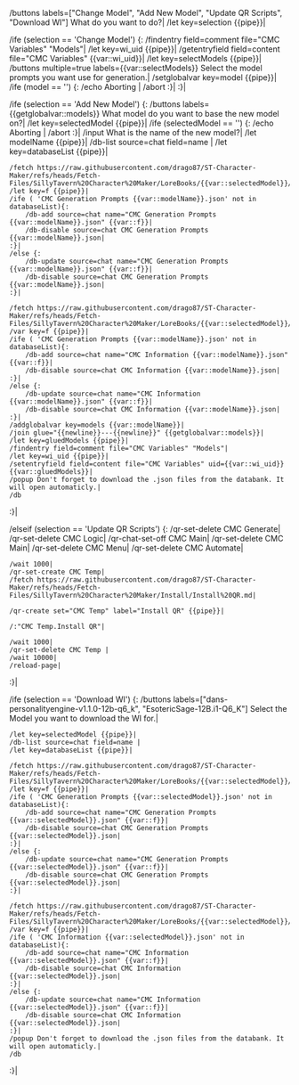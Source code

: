 /buttons labels=["Change Model", "Add New Model", "Update QR Scripts", "Download WI"] What do you want to do?|
/let key=selection {{pipe}}|

/ife (selection == 'Change Model') {:
	/findentry field=comment file="CMC Variables" "Models"|
	/let key=wi_uid {{pipe}}|
	/getentryfield field=content file="CMC Variables" {{var::wi_uid}}|
	/let key=selectModels {{pipe}}|
	/buttons multiple=true labels={{var::selectModels}} Select the model prompts you want use for generation.|
	/setglobalvar key=model {{pipe}}|
	/ife (model == '') {:
		/echo Aborting |
		/abort
	:}|
:}|


/ife (selection == 'Add New Model') {:
	/buttons labels={{getglobalvar::models}} What model do you want to base the new model on?|
	/let key=selectedModel {{pipe}}|
	/ife (selectedModel == '') {:
		/echo Aborting |
		/abort
	:}|
	/input What is the name of the new model?|
	/let modelName {{pipe}}|
	/db-list source=chat field=name |
	/let key=databaseList {{pipe}}|
	
	/fetch https://raw.githubusercontent.com/drago87/ST-Character-Maker/refs/heads/Fetch-Files/SillyTavern%20Character%20Maker/LoreBooks/{{var::selectedModel}}/CMC%20Generation%20Prompts%20{{var::selectedModel}}.json|
	/let key=f {{pipe}}|
	/ife ( 'CMC Generation Prompts {{var::modelName}}.json' not in databaseList){:
		/db-add source=chat name="CMC Generation Prompts {{var::modelName}}.json" {{var::f}}|
		/db-disable source=chat CMC Generation Prompts {{var::modelName}}.json|
	:}|
	/else {:
		/db-update source=chat name="CMC Generation Prompts {{var::modelName}}.json" {{var::f}}|
		/db-disable source=chat CMC Generation Prompts {{var::modelName}}.json|
	:}|
	
	/fetch https://raw.githubusercontent.com/drago87/ST-Character-Maker/refs/heads/Fetch-Files/SillyTavern%20Character%20Maker/LoreBooks/{{var::selectedModel}}/CMC%20Information%20{{var::selectedModel}}.json|
	/var key=f {{pipe}}|
	/ife ( 'CMC Generation Prompts {{var::modelName}}.json' not in databaseList){:
		/db-add source=chat name="CMC Information {{var::modelName}}.json" {{var::f}}|
		/db-disable source=chat CMC Information {{var::modelName}}.json|
	:}|
	/else {:
		/db-update source=chat name="CMC Information {{var::modelName}}.json" {{var::f}}|
		/db-disable source=chat CMC Information {{var::modelName}}.json|
	:}|
	/addglobalvar key=models {{var::modelName}}|
	/join glue="{{newline}}---{{newline}}" {{getglobalvar::models}}|
	/let key=gluedModels {{pipe}}|
	/findentry field=comment file="CMC Variables" "Models"|
	/let key=wi_uid {{pipe}}|
	/setentryfield field=content file="CMC Variables" uid={{var::wi_uid}} {{var::gluedModels}}|
	/popup Don't forget to download the .json files from the databank. It will open automaticly.|
	/db
:}|

/elseif (selection == 'Update QR Scripts') {:
	/qr-set-delete CMC Generate|
	/qr-set-delete CMC Logic|
	/qr-chat-set-off CMC Main|
	/qr-set-delete CMC Main|
	/qr-set-delete CMC Menu|
	/qr-set-delete CMC Automate| 
	
	/wait 1000|
	/qr-set-create CMC Temp|
	/fetch https://raw.githubusercontent.com/drago87/ST-Character-Maker/refs/heads/Fetch-Files/SillyTavern%20Character%20Maker/Install/Install%20QR.md|
	
	/qr-create set="CMC Temp" label="Install QR" {{pipe}}|
	
	/:"CMC Temp.Install QR"|
	
	/wait 1000|
	/qr-set-delete CMC Temp |
	/wait 10000|
	/reload-page|
:}|

/ife (selection == 'Download WI') {:
	/buttons labels=["dans-personalityengine-v1.1.0-12b-q6_k", "EsotericSage-12B.i1-Q6_K"] Select the Model you want to download the WI for.|

	/let key=selectedModel {{pipe}}|
	/db-list source=chat field=name |
	/let key=databaseList {{pipe}}|
	
	/fetch https://raw.githubusercontent.com/drago87/ST-Character-Maker/refs/heads/Fetch-Files/SillyTavern%20Character%20Maker/LoreBooks/{{var::selectedModel}}/CMC%20Generation%20Prompts%20{{var::selectedModel}}.json|
	/let key=f {{pipe}}|
	/ife ( 'CMC Generation Prompts {{var::selectedModel}}.json' not in databaseList){:
		/db-add source=chat name="CMC Generation Prompts {{var::selectedModel}}.json" {{var::f}}|
		/db-disable source=chat CMC Generation Prompts {{var::selectedModel}}.json|
	:}|
	/else {:
		/db-update source=chat name="CMC Generation Prompts {{var::selectedModel}}.json" {{var::f}}|
		/db-disable source=chat CMC Generation Prompts {{var::selectedModel}}.json|
	:}|
	
	/fetch https://raw.githubusercontent.com/drago87/ST-Character-Maker/refs/heads/Fetch-Files/SillyTavern%20Character%20Maker/LoreBooks/{{var::selectedModel}}/CMC%20Information%20{{var::selectedModel}}.json|
	/var key=f {{pipe}}|
	/ife ( 'CMC Information {{var::selectedModel}}.json' not in databaseList){:
		/db-add source=chat name="CMC Information {{var::selectedModel}}.json" {{var::f}}|
		/db-disable source=chat CMC Information {{var::selectedModel}}.json|
	:}|
	/else {:
		/db-update source=chat name="CMC Information {{var::selectedModel}}.json" {{var::f}}|
		/db-disable source=chat CMC Information {{var::selectedModel}}.json|
	:}|
	/popup Don't forget to download the .json files from the databank. It will open automaticly.|
	/db
:}|